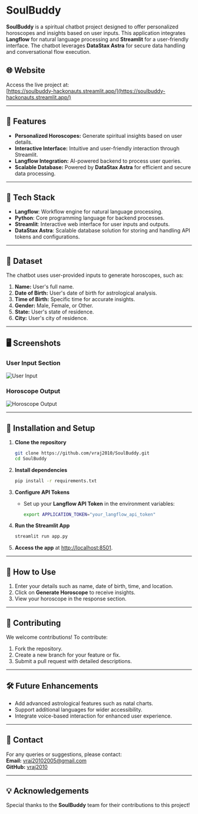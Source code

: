 # SoulBuddy

**SoulBuddy** is a spiritual chatbot project designed to offer personalized horoscopes and insights based on user inputs. This application integrates **Langflow** for natural language processing and **Streamlit** for a user-friendly interface. The chatbot leverages **DataStax Astra** for secure data handling and conversational flow execution.

## 🌐 Website  

Access the live project at:  
[https://soulbuddy-hackonauts.streamlit.app/](https://soulbuddy-hackonauts.streamlit.app/)

---

## 📖 Features

- **Personalized Horoscopes:** Generate spiritual insights based on user details.  
- **Interactive Interface:** Intuitive and user-friendly interaction through Streamlit.  
- **Langflow Integration:** AI-powered backend to process user queries.  
- **Scalable Database:** Powered by **DataStax Astra** for efficient and secure data processing.  

---

## 🚀 Tech Stack

- **Langflow**: Workflow engine for natural language processing.  
- **Python**: Core programming language for backend processes.  
- **Streamlit**: Interactive web interface for user inputs and outputs.  
- **DataStax Astra**: Scalable database solution for storing and handling API tokens and configurations.  

---

## 📂 Dataset

The chatbot uses user-provided inputs to generate horoscopes, such as:

1. **Name:** User's full name.  
2. **Date of Birth:** User's date of birth for astrological analysis.  
3. **Time of Birth:** Specific time for accurate insights.  
4. **Gender:** Male, Female, or Other.  
5. **State:** User's state of residence.  
6. **City:** User's city of residence.  

---

## 🖥 Screenshots

### User Input Section  
![User Input](https://github.com/vraj2010/SoulBuddy/blob/main/templates/User_Input.jpg)

### Horoscope Output  
![Horoscope Output](https://github.com/vraj2010/SoulBuddy/blob/main/templates/Horoscope_Output.jpg)

---

## 📜 Installation and Setup

1. **Clone the repository**  
   ```bash
   git clone https://github.com/vraj2010/SoulBuddy.git
   cd SoulBuddy
   ```

2. **Install dependencies**  
   ```bash
   pip install -r requirements.txt
   ```

3. **Configure API Tokens**  
   - Set up your **Langflow API Token** in the environment variables:  
     ```bash
     export APPLICATION_TOKEN="your_langflow_api_token"
     ```

4. **Run the Streamlit App**  
   ```bash
   streamlit run app.py
   ```

5. **Access the app** at [http://localhost:8501](http://localhost:8501).

---

## 🎯 How to Use

1. Enter your details such as name, date of birth, time, and location.  
2. Click on **Generate Horoscope** to receive insights.  
3. View your horoscope in the response section.  

---

## 🤝 Contributing

We welcome contributions! To contribute:  
1. Fork the repository.  
2. Create a new branch for your feature or fix.  
3. Submit a pull request with detailed descriptions.  

---

## 🛠️ Future Enhancements

- Add advanced astrological features such as natal charts.  
- Support additional languages for wider accessibility.  
- Integrate voice-based interaction for enhanced user experience.  

---

## 📧 Contact

For any queries or suggestions, please contact:  
**Email:** vraj20102005@gmail.com  
**GitHub:** [vraj2010](https://github.com/vraj2010)  

---

## 💡 Acknowledgements

Special thanks to the **SoulBuddy** team for their contributions to this project!
